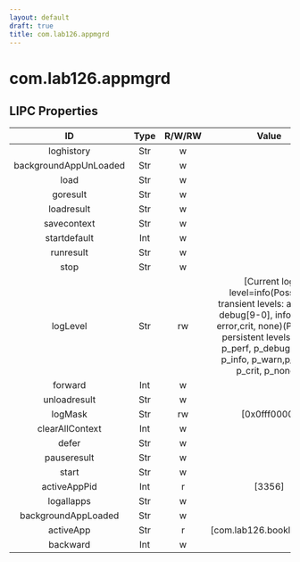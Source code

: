 ```yaml
---
layout: default
draft: true
title: com.lab126.appmgrd
---
```


# com.lab126.appmgrd

## LIPC Properties

| ID                    | Type | R/W/RW | Value                                                                                                                                                                                                     | Description |
|:---------------------:|:----:|:------:|:---------------------------------------------------------------------------------------------------------------------------------------------------------------------------------------------------------:|:-----------:|
| loghistory            | Str  | w      |                                                                                                                                                                                                           | TODO        |
| backgroundAppUnLoaded | Str  | w      |                                                                                                                                                                                                           | TODO        |
| load                  | Str  | w      |                                                                                                                                                                                                           | TODO        |
| goresult              | Str  | w      |                                                                                                                                                                                                           | TODO        |
| loadresult            | Str  | w      |                                                                                                                                                                                                           | TODO        |
| savecontext           | Str  | w      |                                                                                                                                                                                                           | TODO        |
| startdefault          | Int  | w      |                                                                                                                                                                                                           | TODO        |
| runresult             | Str  | w      |                                                                                                                                                                                                           | TODO        |
| stop                  | Str  | w      |                                                                                                                                                                                                           | TODO        |
| logLevel              | Str  | rw     | [Current log level=info(Possible transient levels: all, perf, debug[9-0], info, warn, error,crit, none)(Possible persistent levels: p_all, p_perf, p_debug[0-9], p_info, p_warn,p_error, p_crit, p_none)] | TODO        |
| forward               | Int  | w      |                                                                                                                                                                                                           | TODO        |
| unloadresult          | Str  | w      |                                                                                                                                                                                                           | TODO        |
| logMask               | Str  | rw     | [0x0fff0000]                                                                                                                                                                                              | TODO        |
| clearAllContext       | Int  | w      |                                                                                                                                                                                                           | TODO        |
| defer                 | Str  | w      |                                                                                                                                                                                                           | TODO        |
| pauseresult           | Str  | w      |                                                                                                                                                                                                           | TODO        |
| start                 | Str  | w      |                                                                                                                                                                                                           | TODO        |
| activeAppPid          | Int  | r      | [3356]                                                                                                                                                                                                    | TODO        |
| logallapps            | Str  | w      |                                                                                                                                                                                                           | TODO        |
| backgroundAppLoaded   | Str  | w      |                                                                                                                                                                                                           | TODO        |
| activeApp             | Str  | r      | [com.lab126.booklet.home]                                                                                                                                                                                 | TODO        |
| backward              | Int  | w      |                                                                                                                                                                                                           | TODO        |